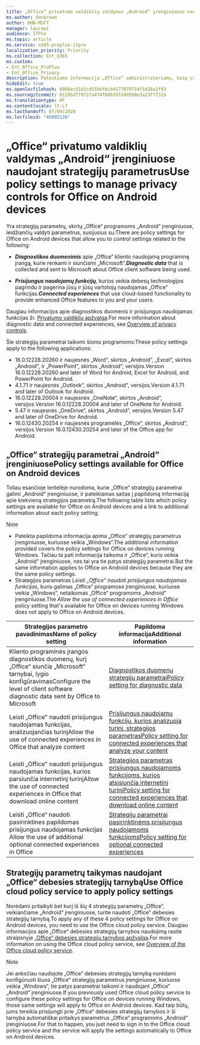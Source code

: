 ```yaml
---
title: „Office“ privatumo valdiklių valdymas „Android“ įrenginiuose naudojant strategijų parametrus
ms.author: danbrown
author: DHB-MSFT
manager: laurawi
audience: ITPro
ms.topic: article
ms.service: o365-proplus-itpro
localization_priority: Priority
ms.collection: Ent_O365
ms.custom:
- Ent_Office_ProPlus
- Ent_Office_Privacy
description: Pateikiama informacija „Office“ administratoriams, kaip valdyti „Office“ privatumo parametrus „Android“ įrenginiuose.
hideEdit: true
ms.openlocfilehash: 6086ecd1b2cd55bbf6cb4577879714f1d20a2f93
ms.sourcegitcommit: 81295dff0f2fa474f0db39fd40560e3a23fff32a
ms.translationtype: HT
ms.contentlocale: lt-LT
ms.lasthandoff: 07/09/2020
ms.locfileid: "45092126"
---
```

# <a name="use-policy-settings-to-manage-privacy-controls-for-office-on-android-devices"></a><span data-ttu-id="70217-103">„Office“ privatumo valdiklių valdymas „Android“ įrenginiuose naudojant strategijų parametrus</span><span class="sxs-lookup"><span data-stu-id="70217-103">Use policy settings to manage privacy controls for Office on Android devices</span></span>

<span data-ttu-id="70217-104">Yra strategijų parametrų, skirtų „Office“ programoms „Android“ įrenginiuose, leidžiančių valdyti parametrus, susijusius su:</span><span class="sxs-lookup"><span data-stu-id="70217-104">There are policy settings for Office on Android devices that allow you to control settings related to the following:</span></span>

- <span data-ttu-id="70217-105">***Diagnostikos duomenimis*** apie „Office“ kliento naudojamą programinę įrangą, kurie renkami ir siunčiami „Microsoft“.</span><span class="sxs-lookup"><span data-stu-id="70217-105">***Diagnostic data*** that is collected and sent to Microsoft about Office client software being used.</span></span>

- <span data-ttu-id="70217-106">***Prisijungus naudojamų funkcijų***, kurios veikia debesų technologijos pagrindu ir pagerina jūsų ir jūsų vartotojų naudojamas „Office“ funkcijas.</span><span class="sxs-lookup"><span data-stu-id="70217-106">***Connected experiences*** that use cloud-based functionality to provide enhanced Office features to you and your users.</span></span>

<span data-ttu-id="70217-107">Daugiau informacijos apie diagnostikos duomenis ir prisijungus naudojamas funkcijas žr. [Privatumo valdiklių apžvalga](overview-privacy-controls.md).</span><span class="sxs-lookup"><span data-stu-id="70217-107">For more information about diagnostic data and connected experiences, see [Overview of privacy controls](overview-privacy-controls.md).</span></span>

<span data-ttu-id="70217-108">Šie strategijų parametrai taikomi šioms programoms:</span><span class="sxs-lookup"><span data-stu-id="70217-108">These policy settings apply to the following applications:</span></span>
- <span data-ttu-id="70217-109">16.0.12228.20260 ir naujesnės „Word“, skirtos „Android“, „Excel“, skirtos „Android“, ir „PowerPoint“, skirtos „Android“, versijos.</span><span class="sxs-lookup"><span data-stu-id="70217-109">Version 16.0.12228.20260 and later of Word for Android, Excel for Android, and PowerPoint for Android.</span></span>
- <span data-ttu-id="70217-110">4.1.71 ir naujesnės „Outlook“, skirtos „Android“, versijos.</span><span class="sxs-lookup"><span data-stu-id="70217-110">Version 4.1.71 and later of Outlook for Android.</span></span>
- <span data-ttu-id="70217-111">16.0.12228.20004 ir naujesnės „OneNote“, skirtos „Android“, versijos.</span><span class="sxs-lookup"><span data-stu-id="70217-111">Version 16.0.12228.20004 and later of OneNote for Android.</span></span>
- <span data-ttu-id="70217-112">5.47 ir naujesnės „OneDrive“, skirtos „Android“, versijos.</span><span class="sxs-lookup"><span data-stu-id="70217-112">Version 5.47 and later of OneDrive for Android.</span></span>
- <span data-ttu-id="70217-113">16.0.12430.20254 ir naujesnės programėlės „Office“, skirtos „Android“, versijos.</span><span class="sxs-lookup"><span data-stu-id="70217-113">Version 16.0.12430.20254 and later of the Office app for Android.</span></span>

## <a name="policy-settings-available-for-office-on-android-devices"></a><span data-ttu-id="70217-114">„Office“ strategijų parametrai „Android“ įrenginiuose</span><span class="sxs-lookup"><span data-stu-id="70217-114">Policy settings available for Office on Android devices</span></span>

<span data-ttu-id="70217-115">Toliau esančioje lentelėje nurodoma, kurie „Office“ strategijų parametrai galimi „Android“ įrenginiuose, ir pateikiamas saitas į papildomą informaciją apie kiekvieną strategijos parametrą.</span><span class="sxs-lookup"><span data-stu-id="70217-115">The following table lists which policy settings are available for Office on Android devices and a link to additional information about each policy setting.</span></span>

> [!NOTE]
>- <span data-ttu-id="70217-116">Pateikta papildoma informacija apima „Office“ strategijų parametrus įrenginiuose, kuriuose veikia „Windows“.</span><span class="sxs-lookup"><span data-stu-id="70217-116">The additional information provided covers the policy settings for Office on devices running Windows.</span></span> <span data-ttu-id="70217-117">Tačiau ta pati informacija taikoma ir „Office“, kuris veikia „Android“ įrenginiuose, nes tai yra tie patys strategijų parametrai.</span><span class="sxs-lookup"><span data-stu-id="70217-117">But the same information applies to Office on Android devices because they are the same policy settings.</span></span>
>- <span data-ttu-id="70217-118">Strategijos parametras *Leisti „Office“ naudoti prisijungus naudojamas funkcijas*, kuris galimas „Office“ programose įrenginiuose, kuriuose veikia „Windows“, netaikomas „Office“ programoms „Android“ įrenginiuose.</span><span class="sxs-lookup"><span data-stu-id="70217-118">The *Allow the use of connected experiences in Office* policy setting that's available for Office on devices running Windows does not apply to Office on Android devices.</span></span> 


|<span data-ttu-id="70217-119">Strategijos parametro pavadinimas</span><span class="sxs-lookup"><span data-stu-id="70217-119">Name of policy setting</span></span>  |<span data-ttu-id="70217-120">Papildoma informacija</span><span class="sxs-lookup"><span data-stu-id="70217-120">Additional information</span></span> |
|---------|---------|
|<span data-ttu-id="70217-121">Kliento programinės įrangos diagnostikos duomenų, kurį „Office“ siunčia „Microsoft“ tarnybai, lygio konfigūravimas</span><span class="sxs-lookup"><span data-stu-id="70217-121">Configure the level of client software diagnostic data sent by Office to Microsoft</span></span>|[<span data-ttu-id="70217-122">Diagnostikos duomenų strategijų parametrai</span><span class="sxs-lookup"><span data-stu-id="70217-122">Policy setting for diagnostic data</span></span>](manage-privacy-controls.md#policy-setting-for-diagnostic-data)         |
|<span data-ttu-id="70217-123">Leisti „Office" naudoti prisijungus naudojamas funkcijas, analizuojančias turinį</span><span class="sxs-lookup"><span data-stu-id="70217-123">Allow the use of connected experiences in Office that analyze content</span></span>| [<span data-ttu-id="70217-124">Prisijungus naudojamų funkcijų, kurios analizuoja turinį, strategijos parametras</span><span class="sxs-lookup"><span data-stu-id="70217-124">Policy setting for connected experiences that analyze your content</span></span>](manage-privacy-controls.md#policy-setting-for-connected-experiences-that-analyze-your-content)        |
|<span data-ttu-id="70217-125">Leisti „Office" naudoti prisijungus naudojamas funkcijas, kurios parsiunčia internetinį turinį</span><span class="sxs-lookup"><span data-stu-id="70217-125">Allow the use of connected experiences in Office that download online content</span></span> |[<span data-ttu-id="70217-126">Strategijos parametras prisijungus naudojamoms funkcijoms, kurios atsisiunčia internetinį turinį</span><span class="sxs-lookup"><span data-stu-id="70217-126">Policy setting for connected experiences that download online content</span></span>](manage-privacy-controls.md#policy-setting-for-connected-experiences-that-download-online-content)         |
|<span data-ttu-id="70217-127">Leisti „Office“ naudoti pasirinktines papildomas prisijungus naudojamas funkcijas </span><span class="sxs-lookup"><span data-stu-id="70217-127">Allow the use of additional optional connected experiences in Office</span></span> |[<span data-ttu-id="70217-128">Strategijų parametrai pasirinktinėms prisijungus naudojamoms funkcijoms</span><span class="sxs-lookup"><span data-stu-id="70217-128">Policy setting for optional connected experiences</span></span>](manage-privacy-controls.md#policy-setting-for-optional-connected-experiences)|



## <a name="use-office-cloud-policy-service-to-apply-policy-settings"></a><span data-ttu-id="70217-129">Strategijų parametrų taikymas naudojant „Office“ debesies strategijų tarnybą</span><span class="sxs-lookup"><span data-stu-id="70217-129">Use Office cloud policy service to apply policy settings</span></span>

<span data-ttu-id="70217-130">Norėdami pritaikyti bet kurį iš šių 4 strategijų parametrų „Office“, veikiančiame „Android“ įrenginiuose, turite naudoti „Office“ debesies strategijų tarnybą.</span><span class="sxs-lookup"><span data-stu-id="70217-130">To apply any of these 4 policy settings for Office on Android devices, you need to use the Office cloud policy service.</span></span> <span data-ttu-id="70217-131">Daugiau informacijos apie „Office“ debesies strategijų tarnybos naudojimą rasite straipsnyje [„Office“ debesies strategijų tarnybos apžvalga](../overview-office-cloud-policy-service.md).</span><span class="sxs-lookup"><span data-stu-id="70217-131">For more information on using the Office cloud policy service, see [Overview of the Office cloud policy service](../overview-office-cloud-policy-service.md).</span></span>

> [!NOTE]
> <span data-ttu-id="70217-132">Jei anksčiau naudojote „Office“ debesies strategijų tarnybą norėdami konfigūruoti šiuos „Office“ strategijų parametrus įrenginiuose, kuriuose veikia „Windows“, tie patys parametrai taikomi ir naudojant „Office“ „Android“ įrenginiuose.</span><span class="sxs-lookup"><span data-stu-id="70217-132">If you previously used Office cloud policy service to configure these policy settings for Office on devices running Windows, those same settings will apply to Office on Android devices.</span></span> <span data-ttu-id="70217-133">Kad taip būtų, jums tereikia prisijungti prie „Office“ debesies strategijų tarnybos ir ši tarnyba automatiškai pritaikys parametrus „Office“ programoms „Android“ įrenginiuose.</span><span class="sxs-lookup"><span data-stu-id="70217-133">For that to happen, you just need to sign in to the Office cloud policy service and the service will apply the settings automatically to Office on Android devices.</span></span>
